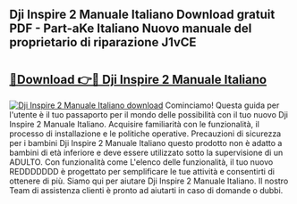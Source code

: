 ## Dji Inspire 2 Manuale Italiano Download gratuit PDF - Part-aKe Italiano Nuovo manuale del proprietario di riparazione J1vCE

# <h2><a href="http://dfg1zh.blite.top/?on=Dji+Inspire+2+Manuale+Italiano">🔗Download 👉🔴 Dji Inspire 2 Manuale Italiano</a></h2>

[![Dji Inspire 2 Manuale Italiano download](https://i.imgur.com/lujVjoI.png)](http://dfg1zh.blite.top/?on=Dji+Inspire+2+Manuale+Italiano)
Cominciamo! Questa guida per l'utente è il tuo passaporto per il mondo delle possibilità con il tuo nuovo Dji Inspire 2 Manuale Italiano. Acquisire familiarità con le funzionalità, il processo di installazione e le politiche operative. Precauzioni di sicurezza per i bambini Dji Inspire 2 Manuale Italiano questo prodotto non è adatto a bambini di età inferiore e deve essere utilizzato sotto la supervisione di un ADULTO. Con funzionalità come L'elenco delle funzionalità, il tuo nuovo REDDDDDDD è progettato per semplificare le tue attività e consentirti di ottenere di più. Siamo qui per aiutare Dji Inspire 2 Manuale Italiano. Il nostro Team di assistenza clienti è pronto ad aiutarti in caso di domande o dubbi.
